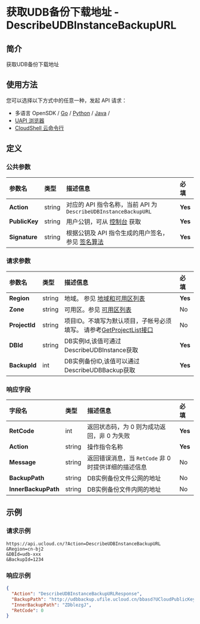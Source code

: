 # 获取UDB备份下载地址 - DescribeUDBInstanceBackupURL

## 简介

获取UDB备份下载地址






## 使用方法

您可以选择以下方式中的任意一种，发起 API 请求：
- 多语言 OpenSDK / [Go](https://github.com/ucloud/ucloud-sdk-go) / [Python](https://github.com/ucloud/ucloud-sdk-python3) / [Java](https://github.com/ucloud/ucloud-sdk-java) /
- [UAPI 浏览器](https://console.ucloud.cn/uapi/detail?id=DescribeUDBInstanceBackupURL)
- [CloudShell 云命令行](https://shell.ucloud.cn/)


## 定义

### 公共参数

| 参数名 | 类型 | 描述信息 | 必填 |
|:---|:---|:---|:---|
| **Action**     | string  | 对应的 API 指令名称，当前 API 为 `DescribeUDBInstanceBackupURL`                        | **Yes** |
| **PublicKey**  | string  | 用户公钥，可从 [控制台](https://console.ucloud.cn/uapi/apikey) 获取                                             | **Yes** |
| **Signature**  | string  | 根据公钥及 API 指令生成的用户签名，参见 [签名算法](api/summary/signature.md)  | **Yes** |

### 请求参数

| 参数名 | 类型 | 描述信息 | 必填 |
|:---|:---|:---|:---|
| **Region** | string | 地域。 参见 [地域和可用区列表](api/summary/regionlist) |**Yes**|
| **Zone** | string | 可用区。参见 [可用区列表](api/summary/regionlist) |No|
| **ProjectId** | string | 项目ID。不填写为默认项目，子帐号必须填写。 请参考[GetProjectList接口](api/summary/get_project_list) |No|
| **DBId** | string | DB实例Id,该值可通过DescribeUDBInstance获取 |**Yes**|
| **BackupId** | int | DB实例备份ID,该值可以通过DescribeUDBBackup获取 |**Yes**|

### 响应字段

| 字段名 | 类型 | 描述信息 | 必填 |
|:---|:---|:---|:---|
| **RetCode** | int | 返回状态码，为 0 则为成功返回，非 0 为失败 |**Yes**|
| **Action** | string | 操作指令名称 |**Yes**|
| **Message** | string | 返回错误消息，当 `RetCode` 非 0 时提供详细的描述信息 |No|
| **BackupPath** | string | DB实例备份文件公网的地址 |No|
| **InnerBackupPath** | string | DB实例备份文件内网的地址 |No|




## 示例

### 请求示例
    
```
https://api.ucloud.cn/?Action=DescribeUDBInstanceBackupURL
&Region=cn-bj2
&DBId=udb-xxx
&BackupId=1234
```

### 响应示例
    
```json
{
  "Action": "DescribeUDBInstanceBackupURLResponse",
  "BackupPath": "http://udbbackup.ufile.ucloud.cn/bbasd?UCloudPublicKey=ucloududb@ucloud.cn1426152414000604875621",
  "InnerBackupPath": "ZDblezgJ",
  "RetCode": 0
}
```





